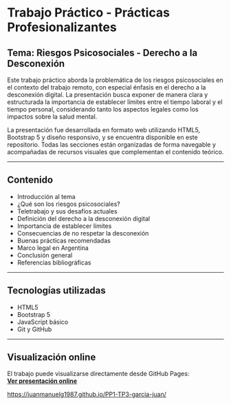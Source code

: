 # Trabajo Práctico - Prácticas Profesionalizantes

## Tema: Riesgos Psicosociales - Derecho a la Desconexión

Este trabajo práctico aborda la problemática de los riesgos psicosociales en el contexto del trabajo remoto, con especial énfasis en el derecho a la desconexión digital. La presentación busca exponer de manera clara y estructurada la importancia de establecer límites entre el tiempo laboral y el tiempo personal, considerando tanto los aspectos legales como los impactos sobre la salud mental.

La presentación fue desarrollada en formato web utilizando HTML5, Bootstrap 5 y diseño responsivo, y se encuentra disponible en este repositorio. Todas las secciones están organizadas de forma navegable y acompañadas de recursos visuales que complementan el contenido teórico.

---

## Contenido

- Introducción al tema
- ¿Qué son los riesgos psicosociales?
- Teletrabajo y sus desafíos actuales
- Definición del derecho a la desconexión digital
- Importancia de establecer límites
- Consecuencias de no respetar la desconexión
- Buenas prácticas recomendadas
- Marco legal en Argentina
- Conclusión general
- Referencias bibliográficas

---

## Tecnologías utilizadas

- HTML5
- Bootstrap 5
- JavaScript básico
- Git y GitHub

---

## Visualización online

El trabajo puede visualizarse directamente desde GitHub Pages:  
**[Ver presentación online](https://juanmanuelg1987.github.io/PP1-TP3-garcia-juan/)**


https://juanmanuelg1987.github.io/PP1-TP3-garcia-juan/ 


